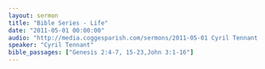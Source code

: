 ```yaml
---
layout: sermon
title: "Bible Series - Life"
date: "2011-05-01 00:00:00"
audio: "http://media.coggesparish.com/sermons/2011-05-01 Cyril Tennant.mp3"
speaker: "Cyril Tennant"
bible_passages: ["Genesis 2:4-7, 15-23,John 3:1-16"]
---
```

